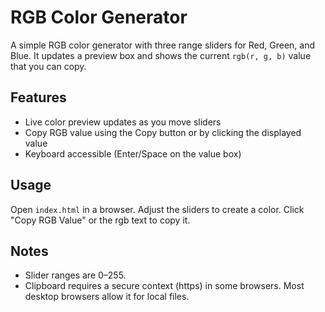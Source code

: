 # RGB Color Generator

A simple RGB color generator with three range sliders for Red, Green, and Blue. It updates a preview box and shows the current `rgb(r, g, b)` value that you can copy.

## Features
- Live color preview updates as you move sliders
- Copy RGB value using the Copy button or by clicking the displayed value
- Keyboard accessible (Enter/Space on the value box)

## Usage
Open `index.html` in a browser. Adjust the sliders to create a color. Click "Copy RGB Value" or the rgb text to copy it.

## Notes
- Slider ranges are 0–255.
- Clipboard requires a secure context (https) in some browsers. Most desktop browsers allow it for local files.
